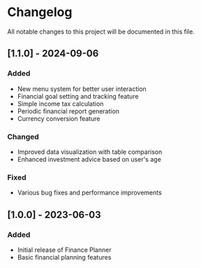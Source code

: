 # Changelog

All notable changes to this project will be documented in this file.

## [1.1.0] - 2024-09-06

### Added
- New menu system for better user interaction
- Financial goal setting and tracking feature
- Simple income tax calculation
- Periodic financial report generation
- Currency conversion feature

### Changed
- Improved data visualization with table comparison
- Enhanced investment advice based on user's age

### Fixed
- Various bug fixes and performance improvements

## [1.0.0] - 2023-06-03

### Added
- Initial release of Finance Planner
- Basic financial planning features